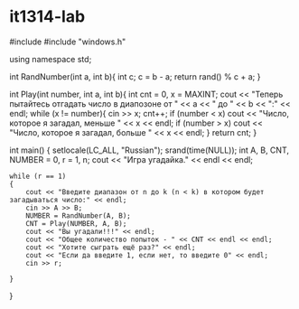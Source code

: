 # it1314-lab
#include <iostream>
#include "windows.h"

using namespace std;

int RandNumber(int a, int b){
    int c;
    c = b - a;
    return rand() % c + a;
}

int Play(int number, int a, int b){
    int cnt = 0, x = MAXINT;
    cout << "Теперь пытайтесь отгадать число в диапозоне от " << a << " до " << b << ":" << endl;
    while (x != number){
        cin >> x;
        cnt++;
        if (number < x) cout << "Число, которое я загадал, меньше " << x << endl;
        if (number > x) cout << "Число, которое я загадал, больше " << x << endl;
    }
    return cnt;
}

int main()
{
    setlocale(LC_ALL, "Russian");
    srand(time(NULL));
    int A, B, CNT, NUMBER = 0, r = 1, n;
    cout << "Игра угадайка." << endl << endl;

    while (r == 1)
    {
        cout << "Введите диапазон от n до k (n < k) в котором будет загадываться число:" << endl;
        cin >> A >> B;
        NUMBER = RandNumber(A, B);
        CNT = Play(NUMBER, A, B);
        cout << "Вы угадали!!!" << endl;
        cout << "Общее количество попыток - " << CNT << endl << endl;
        cout << "Хотите сыграть ещё раз?" << endl;
        cout << "Если да введите 1, если нет, то введите 0" << endl;
        cin >> r;

    }

}
